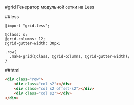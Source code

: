 #grid
Генератор модульной сетки на Less

##less
```less
@import "grid.less";

@class: s;
@grid-columns: 12;
@grid-gutter-width: 30px;

.row{
  .make-grid(@class, @grid-columns, @grid-gutter-width);
}
```

##html
```html
<div class="row">
    <div class="col s2"></div>
    <div class="col s2 offset-s2"></div>
    <div class="col s2"></div>
</div>
```